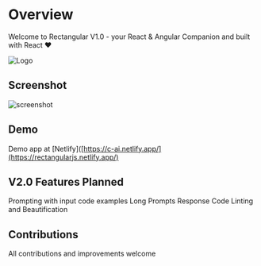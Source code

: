 # Overview

Welcome to Rectangular V1.0 - your React & Angular Companion and built with React ❤️

![Logo](https://cdn-langchain.netlify.app/rectangular.png)

## Screenshot

![screenshot](https://cdn-langchain.netlify.app/1.png)

## Demo

Demo app at [Netlify]([https://c-ai.netlify.app/](https://rectangularjs.netlify.app/)

## V2.0 Features Planned

Prompting with input code examples
Long Prompts
Response Code Linting and Beautification

## Contributions

All contributions and improvements welcome
